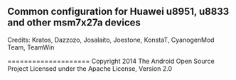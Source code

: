 Common configuration for Huawei u8951, u8833 and other msm7x27a devices
--------------------
Credits: Kratos, Dazzozo, Josalaito, Joestone, KonstaT, CyanogenMod Team, TeamWin

====================
Copyright 2014 The Android Open Source Project
Licensed under the Apache License, Version 2.0
